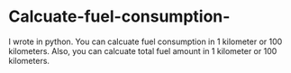 # Calcuate-fuel-consumption-
I wrote in python. You can calcuate fuel consumption in 1 kilometer or 100 kilometers. Also, you can calcuate total fuel amount in 1 kilometer or 100 kilometers.
